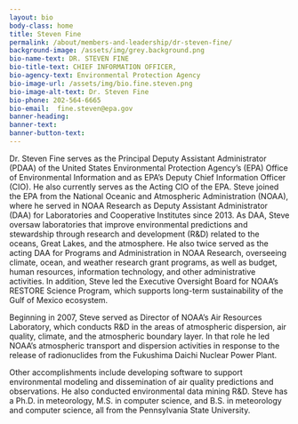 ```yaml
---
layout: bio
body-class: home
title: Steven Fine
permalink: /about/members-and-leadership/dr-steven-fine/
background-image: /assets/img/grey.background.png
bio-name-text: DR. STEVEN FINE
bio-title-text: CHIEF INFORMATION OFFICER,
bio-agency-text: Environmental Protection Agency
bio-image-url: /assets/img/bio.fine.steven.png
bio-image-alt-text: Dr. Steven Fine
bio-phone: 202-564-6665
bio-email:  fine.steven@epa.gov
banner-heading: 
banner-text: 
banner-button-text: 
---
```

Dr. Steven Fine serves as the Principal Deputy Assistant Administrator (PDAA) of the United States Environmental Protection Agency’s (EPA) Office of Environmental Information and as EPA’s Deputy Chief Information Officer (CIO). He also currently serves as the Acting CIO of the EPA. Steve joined the EPA from the National Oceanic and Atmospheric Administration (NOAA), where he served in NOAA Research as Deputy Assistant Administrator (DAA) for Laboratories and Cooperative Institutes since 2013. As DAA, Steve oversaw laboratories that improve environmental predictions and stewardship through research and development (R&D) related to the oceans, Great Lakes, and the atmosphere. He also twice served as the acting DAA for Programs and Administration in NOAA Research, overseeing climate, ocean, and weather research grant programs, as well as budget, human resources, information technology, and other administrative activities. In addition, Steve led the Executive Oversight Board for NOAA’s RESTORE Science Program, which supports long-term sustainability of the Gulf of Mexico ecosystem.

Beginning in 2007, Steve served as Director of NOAA’s Air Resources Laboratory, which conducts R&D in the areas of atmospheric dispersion, air quality, climate, and the atmospheric boundary layer. In that role he led NOAA’s atmospheric transport and dispersion activities in response to the release of radionuclides from the Fukushima Daichi Nuclear Power Plant.

Other accomplishments include developing software to support environmental modeling and dissemination of air quality predictions and observations. He also conducted environmental data mining R&D. Steve has a Ph.D. in meteorology, M.S. in computer science, and B.S. in meteorology and computer science, all from the Pennsylvania State University.

